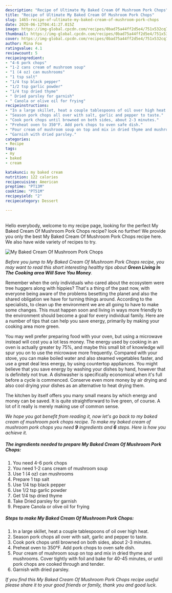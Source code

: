 ```yaml
---
description: "Recipe of Ultimate My Baked Cream Of Mushroom Pork Chops"
title: "Recipe of Ultimate My Baked Cream Of Mushroom Pork Chops"
slug: 1465-recipe-of-ultimate-my-baked-cream-of-mushroom-pork-chops
date: 2020-06-12T04:41:27.015Z
image: https://img-global.cpcdn.com/recipes/0bad75a44ff2d5e4/751x532cq70/my-baked-cream-of-mushroom-pork-chops-recipe-main-photo.jpg
thumbnail: https://img-global.cpcdn.com/recipes/0bad75a44ff2d5e4/751x532cq70/my-baked-cream-of-mushroom-pork-chops-recipe-main-photo.jpg
cover: https://img-global.cpcdn.com/recipes/0bad75a44ff2d5e4/751x532cq70/my-baked-cream-of-mushroom-pork-chops-recipe-main-photo.jpg
author: Mina Fox
ratingvalue: 4.1
reviewcount: 5
recipeingredient:
- "4-6 pork chops"
- "1-2 cans cream of mushroom soup"
- "1 (4 oz) can mushrooms"
- "1 tsp salt"
- "1/4 tsp black pepper"
- "1/2 tsp garlic powder"
- "1/4 tsp dried thyme"
- " Dried parsley for garnish"
- " Canola or olive oil for frying"
recipeinstructions:
- "In a large skillet, heat a couple tablespoons of oil over high heat."
- "Season pork chops all over with salt, garlic and pepper to taste."
- "Cook pork chops until browned on both sides, about 2-3 minutes."
- "Preheat oven to 350°F. Add pork chops to oven safe dish."
- "Pour cream of mushroom soup on top and mix in dried thyme and mushrooms. Cover tightly with foil and bake for 40-45 minutes, or until pork chops are cooked through and tender."
- "Garnish with dried parsley."
categories:
- Recipe
tags:
- my
- baked
- cream

katakunci: my baked cream 
nutrition: 122 calories
recipecuisine: American
preptime: "PT13M"
cooktime: "PT51M"
recipeyield: "2"
recipecategory: Dessert

---
```

<br>
Hello everybody, welcome to my recipe page, looking for the perfect My Baked Cream Of Mushroom Pork Chops recipe? look no further! We provide you only the best My Baked Cream Of Mushroom Pork Chops recipe here. We also have wide variety of recipes to try.
<br>


![My Baked Cream Of Mushroom Pork Chops](https://img-global.cpcdn.com/recipes/0bad75a44ff2d5e4/751x532cq70/my-baked-cream-of-mushroom-pork-chops-recipe-main-photo.jpg)

<i>Before you jump to My Baked Cream Of Mushroom Pork Chops recipe, you may want to read this short interesting healthy tips about 
<strong>Green Living In The Cooking area Will Save You Money</strong>.</i>
</br>

Remember when the only individuals who cared about the ecosystem were tree huggers along with hippies? That's a thing of the past now, with everyone being aware of the problems besetting the planet and also the shared obligation we have for turning things around. According to the specialists, to clean up the environment we are all going to have to make some changes. This must happen soon and living in ways more friendly to the environment should become a goal for every individual family. Here are a number of tips that can help you save energy, primarily by making your cooking area more green.

You may well prefer preparing food with your oven, but using a microwave instead will cost you a lot less money. The energy used by cooking in an oven is actually greater by 75%, and maybe this small bit of knowledge will spur you on to use the microwave more frequently. Compared with your stove, you can make boiled water and also steamed vegetables faster, and use a great deal less energy, by using countertop appliances. You might believe that you save energy by washing your dishes by hand, however that is definitely not true. A dishwasher is specifically economical when it's full before a cycle is commenced. Conserve even more money by air drying and also cool drying your dishes as an alternative to heat drying them.

The kitchen by itself offers you many small means by which energy and money can be saved. It is quite straightforward to live green, of course. A lot of it really is merely making use of common sense.


<i>We hope you got benefit from reading it, now let's go back to my baked cream of mushroom pork chops recipe. To make my baked cream of mushroom pork chops you need <strong>9</strong> ingredients and <strong>6</strong> steps. Here is how you achieve it.
</i>

##### The ingredients needed to prepare My Baked Cream Of Mushroom Pork Chops:

1. You need 4-6 pork chops
1. You need 1-2 cans cream of mushroom soup
1. Use 1 (4 oz) can mushrooms
1. Prepare 1 tsp salt
1. Use 1/4 tsp black pepper
1. Use 1/2 tsp garlic powder
1. Get 1/4 tsp dried thyme
1. Take  Dried parsley for garnish
1. Prepare  Canola or olive oil for frying


##### Steps to make My Baked Cream Of Mushroom Pork Chops:

1. In a large skillet, heat a couple tablespoons of oil over high heat.
1. Season pork chops all over with salt, garlic and pepper to taste.
1. Cook pork chops until browned on both sides, about 2-3 minutes.
1. Preheat oven to 350°F. Add pork chops to oven safe dish.
1. Pour cream of mushroom soup on top and mix in dried thyme and mushrooms. Cover tightly with foil and bake for 40-45 minutes, or until pork chops are cooked through and tender.
1. Garnish with dried parsley.


<i>If you find this My Baked Cream Of Mushroom Pork Chops recipe useful please share it to your good friends or family, thank you and good luck.</i>
